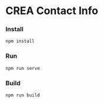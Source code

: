 # CREA Contact Info

### Install
```
npm install
```

### Run
```
npm run serve
```

### Build
```
npm run build
```
